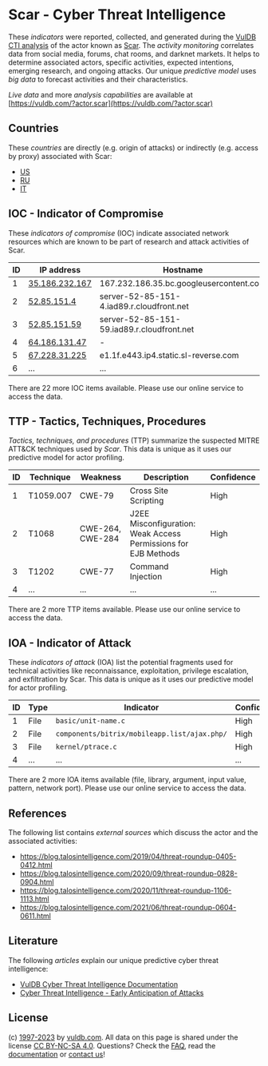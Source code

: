 # Scar - Cyber Threat Intelligence

These _indicators_ were reported, collected, and generated during the [VulDB CTI analysis](https://vuldb.com/?kb.cti) of the actor known as [Scar](https://vuldb.com/?actor.scar). The _activity monitoring_ correlates data from social media, forums, chat rooms, and darknet markets. It helps to determine associated actors, specific activities, expected intentions, emerging research, and ongoing attacks. Our unique _predictive model_ uses _big data_ to forecast activities and their characteristics.

_Live data_ and more _analysis capabilities_ are available at [https://vuldb.com/?actor.scar](https://vuldb.com/?actor.scar)

## Countries

These _countries_ are directly (e.g. origin of attacks) or indirectly (e.g. access by proxy) associated with Scar:

* [US](https://vuldb.com/?country.us)
* [RU](https://vuldb.com/?country.ru)
* [IT](https://vuldb.com/?country.it)

## IOC - Indicator of Compromise

These _indicators of compromise_ (IOC) indicate associated network resources which are known to be part of research and attack activities of Scar.

ID | IP address | Hostname | Campaign | Confidence
-- | ---------- | -------- | -------- | ----------
1 | [35.186.232.167](https://vuldb.com/?ip.35.186.232.167) | 167.232.186.35.bc.googleusercontent.com | - | Medium
2 | [52.85.151.4](https://vuldb.com/?ip.52.85.151.4) | server-52-85-151-4.iad89.r.cloudfront.net | - | High
3 | [52.85.151.59](https://vuldb.com/?ip.52.85.151.59) | server-52-85-151-59.iad89.r.cloudfront.net | - | High
4 | [64.186.131.47](https://vuldb.com/?ip.64.186.131.47) | - | - | High
5 | [67.228.31.225](https://vuldb.com/?ip.67.228.31.225) | e1.1f.e443.ip4.static.sl-reverse.com | - | High
6 | ... | ... | ... | ...

There are 22 more IOC items available. Please use our online service to access the data.

## TTP - Tactics, Techniques, Procedures

_Tactics, techniques, and procedures_ (TTP) summarize the suspected MITRE ATT&CK techniques used by _Scar_. This data is unique as it uses our predictive model for actor profiling.

ID | Technique | Weakness | Description | Confidence
-- | --------- | -------- | ----------- | ----------
1 | T1059.007 | CWE-79 | Cross Site Scripting | High
2 | T1068 | CWE-264, CWE-284 | J2EE Misconfiguration: Weak Access Permissions for EJB Methods | High
3 | T1202 | CWE-77 | Command Injection | High
4 | ... | ... | ... | ...

There are 2 more TTP items available. Please use our online service to access the data.

## IOA - Indicator of Attack

These _indicators of attack_ (IOA) list the potential fragments used for technical activities like reconnaissance, exploitation, privilege escalation, and exfiltration by Scar. This data is unique as it uses our predictive model for actor profiling.

ID | Type | Indicator | Confidence
-- | ---- | --------- | ----------
1 | File | `basic/unit-name.c` | High
2 | File | `components/bitrix/mobileapp.list/ajax.php/` | High
3 | File | `kernel/ptrace.c` | High
4 | ... | ... | ...

There are 2 more IOA items available (file, library, argument, input value, pattern, network port). Please use our online service to access the data.

## References

The following list contains _external sources_ which discuss the actor and the associated activities:

* https://blog.talosintelligence.com/2019/04/threat-roundup-0405-0412.html
* https://blog.talosintelligence.com/2020/09/threat-roundup-0828-0904.html
* https://blog.talosintelligence.com/2020/11/threat-roundup-1106-1113.html
* https://blog.talosintelligence.com/2021/06/threat-roundup-0604-0611.html

## Literature

The following _articles_ explain our unique predictive cyber threat intelligence:

* [VulDB Cyber Threat Intelligence Documentation](https://vuldb.com/?kb.cti)
* [Cyber Threat Intelligence - Early Anticipation of Attacks](https://www.scip.ch/en/?labs.20201022)

## License

(c) [1997-2023](https://vuldb.com/?kb.changelog) by [vuldb.com](https://vuldb.com/?kb.about). All data on this page is shared under the license [CC BY-NC-SA 4.0](https://creativecommons.org/licenses/by-nc-sa/4.0/). Questions? Check the [FAQ](https://vuldb.com/?kb.faq), read the [documentation](https://vuldb.com/?kb) or [contact us](https://vuldb.com/?contact)!
